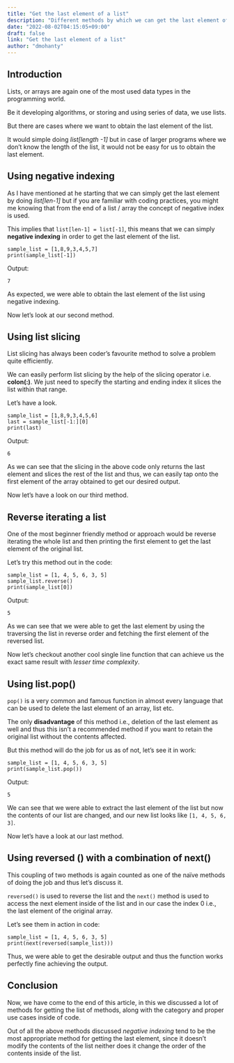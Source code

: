 ```yaml
---
title: "Get the last element of a list"
description: "Different methods by which we can get the last element of a list using Python"
date: "2022-08-02T04:15:05+09:00"
draft: false
link: "Get the last element of a list"
author: "dmohanty"
---
```


## Introduction

Lists, or arrays are again one of the most used data types in the programming world.

Be it developing algorithms, or storing and using series of data, we use lists.

But there are cases where we want to obtain the last element of the list.

It would simple doing _list[length -1]_ but in case of larger programs where we don’t know the length of the list, it would not be easy for us to obtain the last element.

## Using negative indexing

As I have mentioned at he starting that we can simply get the last element by doing _list[len-1]_ but if you are familiar with coding practices, you might me knowing that from the end of a list / array the concept of negative index is used.

This implies that `list[len-1] = list[-1]`, this means that we can simply **negative indexing** in order to get the last element of the list.

```
sample_list = [1,8,9,3,4,5,7]
print(sample_list[-1])

```

Output:

```
7

```

As expected, we were able to obtain the last element of the list using negative indexing.

Now let’s look at our second method.

## Using list slicing

List slicing has always been coder’s favourite method to solve a problem quite efficiently.

We can easily perform list slicing by the help of the slicing operator i.e. **colon(:)**. We just need to specify the starting and ending index it slices the list within that range.

Let’s have a look.

```
sample_list = [1,8,9,3,4,5,6]
last = sample_list[-1:][0]
print(last)

```

Output:

```
6

```

As we can see that the slicing in the above code only returns the last element and slices the rest of the list and thus, we can easily tap onto the first element of the array obtained to get our desired output.

Now let’s have a look on our third method.

## Reverse iterating a list

One of the most beginner friendly method or approach would be reverse iterating the whole list and then printing the first element to get the last element of the original list.

Let’s try this method out in the code:

```
sample_list = [1, 4, 5, 6, 3, 5]
sample_list.reverse()
print(sample_list[0])

```

Output:

```
5

```

As we can see that we were able to get the last element by using the traversing the list in reverse order and fetching the first element of the reversed list.

Now let’s checkout another cool single line function that can achieve us the exact same result with _lesser time complexity_.

## Using list.pop()

`pop()` is a very common and famous function in almost every language that can be used to delete the last element of an array, list etc.

The only **disadvantage** of this method i.e., deletion of the last element as well and thus this isn’t a recommended method if you want to retain the original list without the contents affected.

But this method will do the job for us as of not, let’s see it in work:

```
sample_list = [1, 4, 5, 6, 3, 5]
print(sample_list.pop())

```

Output:

```
5

```

We can see that we were able to extract the last element of the list but now the contents of our list are changed, and our new list looks like `[1, 4, 5, 6, 3]`.

Now let’s have a look at our last method.

## Using reversed () with a combination of next()

This coupling of two methods is again counted as one of the naïve methods of doing the job and thus let’s discuss it.

`reversed()` is used to reverse the list and the `next()` method is used to access the next element inside of the list and in our case the index 0 i.e., the last element of the original array.

Let’s see them in action in code:

```
sample_list = [1, 4, 5, 6, 3, 5]
print(next(reversed(sample_list)))

```

Thus, we were able to get the desirable output and thus the function works perfectly fine achieving the output.

## Conclusion

Now, we have come to the end of this article, in this we discussed a lot of methods for getting the list of methods, along with the category and proper use cases inside of code.

Out of all the above methods discussed _negative indexing_ tend to be the most appropriate method for getting the last element, since it doesn’t modify the contents of the list neither does it change the order of the contents inside of the list.
